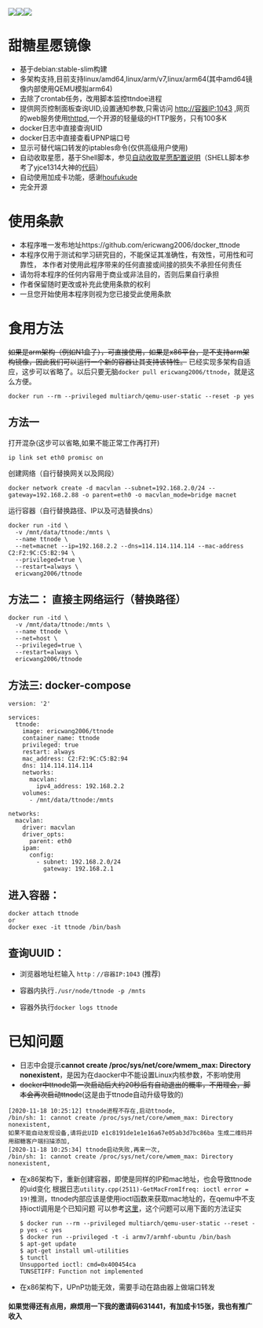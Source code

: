 <img src="https://img.shields.io/docker/stars/ericwang2006/ttnode.svg"/><img src="https://img.shields.io/docker/pulls/ericwang2006/ttnode.svg"/><img src="https://img.shields.io/docker/image-size/ericwang2006/ttnode/latest"/>

<!--[![nodesource/node](http://dockeri.co/image/ericwang2006/ttnode)](https://hub.docker.com/r/ericwang2006/ttnode/)-->

# 甜糖星愿镜像

- 基于debian:stable-slim构建
- 多架构支持,目前支持linux/amd64,linux/arm/v7,linux/arm64(其中amd64镜像内部使用QEMU模拟arm64)
- 去除了crontab任务，改用脚本监控ttndoe进程
- 提供网页控制面板查询UID,设置通知参数,只需访问 [http://容器IP:1043](http://容器IP:1043) ,网页的web服务使用[thttpd](http://www.acme.com/software/thttpd/),一个开源的轻量级的HTTP服务，只有100多K
- docker日志中直接查询UID
- docker日志中直接查看UPNP端口号
- 显示可替代端口转发的iptables命令(仅供高级用户使用)
- 自动收取星愿，基于Shell脚本，参见[自动收取星愿配置说明](AutoNode.md)（SHELL脚本参考了yjce1314大神的[代码](https://www.right.com.cn/forum/thread-4065542-1-1.html)）
- 自动使用加成卡功能，感谢[houfukude](https://github.com/houfukude)
- 完全开源

# 使用条款

- 本程序唯一发布地址https://github.com/ericwang2006/docker_ttnode
- 本程序仅用于测试和学习研究目的，不能保证其准确性，有效性，可用性和可靠性，	本作者对使用此程序带来的任何直接或间接的损失不承担任何责任
- 请勿将本程序的任何内容用于商业或非法目的，否则后果自行承担
- 作者保留随时更改或补充此使用条款的权利
- 一旦您开始使用本程序则视为您已接受此使用条款

# 食用方法

~~如果是arm架构（例如N1盒子），可直接使用，如果是x86平台，是不支持arm架构镜像，因此我们可以运行一个新的容器让其支持该特性。~~
已经实现多架构自适应，这步可以省略了。以后只要无脑`docker pull ericwang2006/ttnode`，就是这么方便。

```
docker run --rm --privileged multiarch/qemu-user-static --reset -p yes
```

## 方法一

打开混杂(这步可以省略,如果不能正常工作再打开)
```
ip link set eth0 promisc on
```
创建网络（自行替换网关以及网段）
```
docker network create -d macvlan --subnet=192.168.2.0/24 --gateway=192.168.2.88 -o parent=eth0 -o macvlan_mode=bridge macnet
```
运行容器（自行替换路径、IP以及可选替换dns）

```
docker run -itd \
  -v /mnt/data/ttnode:/mnts \
  --name ttnode \
  --net=macnet --ip=192.168.2.2 --dns=114.114.114.114 --mac-address C2:F2:9C:C5:B2:94 \
  --privileged=true \
  --restart=always \
  ericwang2006/ttnode
```

## 方法二： 直接主网络运行（替换路径）
```
docker run -itd \
  -v /mnt/data/ttnode:/mnts \
  --name ttnode \
  --net=host \
  --privileged=true \
  --restart=always \
  ericwang2006/ttnode
```

## 方法三: docker-compose

```
version: '2'

services:     
  ttnode:
    image: ericwang2006/ttnode
    container_name: ttnode
    privileged: true
    restart: always
    mac_address: C2:F2:9C:C5:B2:94
    dns: 114.114.114.114
    networks: 
      macvlan:
        ipv4_address: 192.168.2.2
    volumes:
      - /mnt/data/ttnode:/mnts

networks:
  macvlan:
    driver: macvlan
    driver_opts:
      parent: eth0
    ipam:
      config:
        - subnet: 192.168.2.0/24
          gateway: 192.168.2.1
```

## 进入容器：

```
docker attach ttnode
or
docker exec -it ttnode /bin/bash 
```

## 查询UUID：

- 浏览器地址栏输入 `http：//容器IP:1043` (推荐)

- 容器内执行`./usr/node/ttnode -p /mnts`

- 容器外执行`docker logs ttnode`


# 已知问题

- 日志中会提示**cannot create /proc/sys/net/core/wmem_max: Directory nonexistent**，是因为在daocker中不能设置Linux内核参数，不影响使用
- ~~docker中ttnode第一次启动后大约20秒后有自动退出的概率，不用理会，脚本会再次启动ttnode~~(这是由于ttnode自动升级导致的)

```
[2020-11-18 10:25:12] ttnode进程不存在,启动ttnode,
/bin/sh: 1: cannot create /proc/sys/net/core/wmem_max: Directory nonexistent,
如果不能自动发现设备,请将此UID e1c8191de1e1e16a67e05ab3d7bc86ba 生成二维码并用甜糖客户端扫描添加,
[2020-11-18 10:25:34] ttnode启动失败,再来一次,
/bin/sh: 1: cannot create /proc/sys/net/core/wmem_max: Directory nonexistent,
```
- 在x86架构下，重新创建容器，即使是同样的IP和mac地址，也会导致ttnode的uid变化
	根据日志`utility.cpp(2511)-GetMacFromIfreq: ioctl error = 19!`推测，ttnode内部应该是使用ioctl函数来获取mac地址的，在qemu中不支持ioctl调用是个已知问题
	可以参考[这里](https://github.com/multiarch/qemu-user-static/issues/101)，这个问题可以用下面的方法证实
	```
	$ docker run --rm --privileged multiarch/qemu-user-static --reset -p yes -c yes
	$ docker run --privileged -t -i armv7/armhf-ubuntu /bin/bash
	$ apt-get update
	$ apt-get install uml-utilities
	$ tunctl
	Unsupported ioctl: cmd=0x400454ca
	TUNSETIFF: Function not implemented
	```
- 在x86架构下，UPnP功能无效，需要手动在路由器上做端口转发
 
#### 如果觉得还有点用，麻烦用一下我的邀请码631441，有加成卡15张，我也有推广收入
